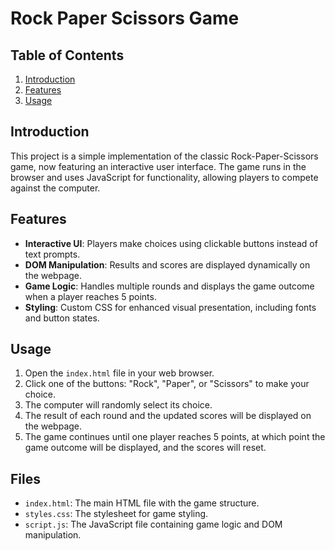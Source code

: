 # Rock Paper Scissors Game

## Table of Contents

1. [Introduction](#introduction)
2. [Features](#features)
3. [Usage](#usage)

## Introduction

This project is a simple implementation of the classic Rock-Paper-Scissors game, now featuring an interactive user interface. The game runs in the browser and uses JavaScript for functionality, allowing players to compete against the computer.

## Features

- **Interactive UI**: Players make choices using clickable buttons instead of text prompts.
- **DOM Manipulation**: Results and scores are displayed dynamically on the webpage.
- **Game Logic**: Handles multiple rounds and displays the game outcome when a player reaches 5 points.
- **Styling**: Custom CSS for enhanced visual presentation, including fonts and button states.

## Usage

1. Open the `index.html` file in your web browser.
2. Click one of the buttons: "Rock", "Paper", or "Scissors" to make your choice.
3. The computer will randomly select its choice.
4. The result of each round and the updated scores will be displayed on the webpage.
5. The game continues until one player reaches 5 points, at which point the game outcome will be displayed, and the scores will reset.

## Files

- `index.html`: The main HTML file with the game structure.
- `styles.css`: The stylesheet for game styling.
- `script.js`: The JavaScript file containing game logic and DOM manipulation.
